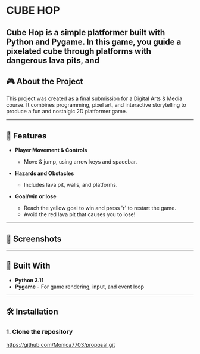 # CUBE HOP

**Cube Hop** 
is a simple platformer built with Python and Pygame. In this game, you guide a pixelated cube through platforms with dangerous lava pits, and 
---

## 🎮 About the Project

This project was created as a final submission for a Digital Arts & Media course. It combines programming, pixel art, and interactive storytelling to produce a fun and nostalgic 2D platformer game.

---

## 🚀 Features

- **Player Movement & Controls**  
  - Move & jump, using arrow keys and spacebar.

- **Hazards and Obstacles**  
  - Includes lava pit, walls, and platforms.

- **Goal/win or lose**  
  - Reach the yellow goal to win and press 'r' to restart the game.
  - Avoid the red lava pit that causes you to lose!

---

## 📸 Screenshots


---

## 🧱 Built With

- **Python 3.11**
- **Pygame** - For game rendering, input, and event loop

---

## 🛠️ Installation

### 1. Clone the repository

https://github.com/Monica7703/proposal.git
